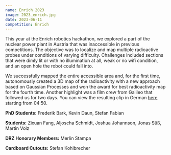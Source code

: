 ```yaml
---
name: Enrich 2023
image: 2023_enrich.jpg
date: 2023-06-11
competition: Enrich
---
```


This year at the Enrich robotics hackathon, we explored a part of the nuclear power plant in Austria that was inaccessible in previous competitions.
The objective was to localize and map multiple radioactive probes under conditions of varying difficulty.
Challenges included sections that were dimly lit or with no illumination at all, weak or no wifi condition, and an open hole the robot could fall into.

We successfully mapped the entire accessible area and, for the first time, autonomously created a 3D map of the radioactivity with a new approach based on Gaussian Processes and won the award for best radioactivity map for the fourth time.
Another highlight was a film crew from Galileo that followed us for two days.
You can view the resulting clip in German [here](https://www.galileo.tv/video/tschuess-atomkraft-so-funktioniert-der-akw-rueckbau/) starting from 04:50.

**PhD Students:**  Frederik Bark, Kevin Daun, Stefan Fabian

**Students:**  Zixuan Fang, Aljoscha Schmidt, Joshua Johannson, Jonas Süß, Martin Volz

**DRZ Honorary Members:** Merlin Stampa

**Cardboard Cutouts:** Stefan Kohlbrecher

